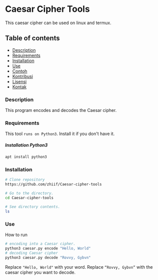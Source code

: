 # Caesar Cipher Tools
This caesar cipher can be used on linux and termux.

## Table of contents
- [Description](#description)
- [Requirements](#requirements)
- [Installation](#installation)
- [Use](#use)
- [Contoh](#contoh)
- [Kontribusi](#kontribusi)
- [Lisensi](#lisensi)
- [Kontak](#kontak)

### Description
This program encodes and decodes the Caesar cipher.

### Requirements
This tool ```runs on Python3```. Install it if you don't have it.
##### Installation Python3
```bash
apt install python3
```

### Installation
```bash
# Clone repository
https://github.com/zhiif/Caesar-cipher-tools

# Go to the directory.
cd Caesar-cipher-tools

# See directory contents.
ls
```

### Use
How to run
```bash
# encoding into a Caesar cipher.
python3 caesar.py encode "Hello, World"
# decoding Caesar cipher
python3 caesar.py decode "Rovvy, Gybvn"
```

Replace ```"Hello, World"``` with your word.
Replace ```“Rovvy, Gybvn”``` with the caesar cipher you want to decode.
